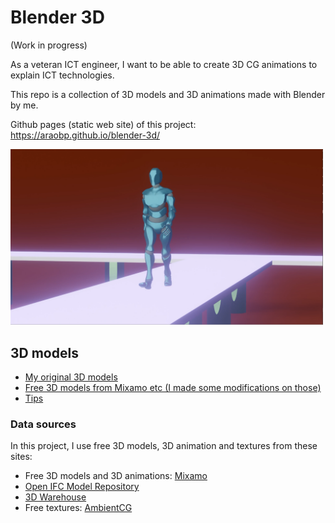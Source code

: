 # Blender 3D

(Work in progress)

As a veteran ICT engineer, I want to be able to create 3D CG animations to explain ICT technologies.

This repo is a collection of 3D models and 3D animations made with Blender by me.

Github pages (static web site) of this project:
https://araobp.github.io/blender-3d/

<img src="./doc/walk.png" width=500>

## 3D models

- [My original 3D models](./my_original)
- [Free 3D models from Mixamo etc (I made some modifications on those)](./modified)
- [Tips](./tips)

### Data sources

In this project, I use free 3D models, 3D animation and textures from these sites:

- Free 3D models and 3D animations: [Mixamo](https://www.mixamo.com/)
- [Open IFC Model Repository](http://openifcmodel.cs.auckland.ac.nz/)
- [3D Warehouse](https://3dwarehouse.sketchup.com/)
- Free textures: [AmbientCG](https://ambientcg.com/)
